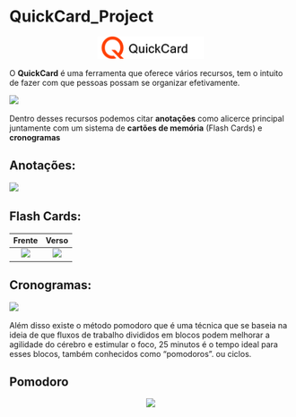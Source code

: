# QuickCard_Project



<p align="center"> 
<img height=40 src="https://raw.githubusercontent.com/henrique770/QuickCard-Project/master/images/logos/qcl.png">
</p>

O <strong>QuickCard</strong> é uma ferramenta que oferece vários recursos, tem o intuito de fazer com que pessoas possam 
se organizar efetivamente. 

![](https://live.staticflickr.com/65535/48556530677_7053e85bc2_b.jpg)

Dentro desses recursos podemos citar <strong>anotações</strong> como alicerce principal juntamente com 
um sistema de <strong>cartões de memória</strong> (Flash Cards) e <strong>cronogramas</strong>

## Anotações:
![](https://live.staticflickr.com/65535/48556349807_fa4e8602b0_b.jpg)

## Flash Cards:
Frente             |  Verso
:-------------------------:|:-------------------------:
![](https://live.staticflickr.com/65535/48556349952_bb9052f390_b.jpg)  |  ![](https://live.staticflickr.com/65535/48556207586_ef313ed584_b.jpg)


## Cronogramas:

![](https://live.staticflickr.com/65535/48556350082_7f190b4f01_h.jpg)

Além disso existe o método pomodoro que é uma técnica que se baseia na ideia de que fluxos de trabalho divididos em blocos
podem melhorar a agilidade do cérebro e estimular o foco, 25 minutos é o tempo ideal para esses blocos, também conhecidos como “pomodoros”.
ou ciclos.
## Pomodoro

<p align="center"> 
<img height=300 src="https://media.giphy.com/media/gKH6p3M8xQhmXbtxBA/giphy.gif">
</p>
